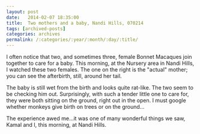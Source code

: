 ```yaml
---
layout: post
date:	2014-02-07 18:35:00
title:  Two mothers and a baby, Nandi Hills, 070214
tags: [archived-posts]
categories: archives
permalink: /:categories/:year/:month/:day/:title/
---
```

I often notice that two, and sometimes three, female Bonnet Macaques join together to care for a baby. This morning, at the Nursery area in Nandi Hills, I watched these two females. The one on the right is the "actual" mother; you can see the afterbirth, still, around her tail. 

<lj-embed id="1102"/>

The baby is still wet from the birth and looks quite rat-like. The two seem to be checking him out. Surprisingly, with such a tender little one to care for, they were both sitting on the ground, right out in the open. I must google whether monkeys give birth on trees or on the ground...

The experience awed me...it was one of many wonderful things we saw, Kamal and I, this morning, at Nandi Hills.
